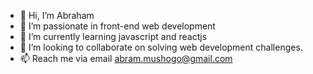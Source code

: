 - 👋 Hi, I’m Abraham
- 👀 I’m passionate in front-end web development
- 🌱 I’m currently learning javascript and reactjs
- 💞️ I’m looking to collaborate on solving web development challenges.
- 📫 Reach me via email abram.mushogo@gmail.com

<!---
Abram137/Abram137 is a ✨ special ✨ repository because its `README.md` (this file) appears on your GitHub profile.
You can click the Preview link to take a look at your changes.
--->
